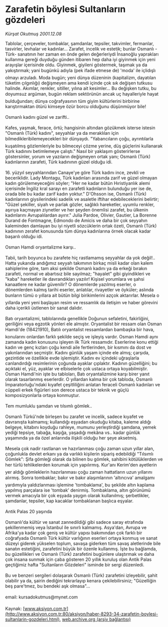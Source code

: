 # Zarafetin böylesi Sultanların gözdeleri

*Kürşat Okutmuş 2001.12.08*

<font class="agenda2NewsSpot">
 Tablolar, çerçeveler, tombaklar, şamdanlar, tepsiler, takvimler, fermanlar, tasvirler, levhalar ve kadınlar... Zarafet, incelik ve estetik; bunlar Osmanlı -Türk- sanatının her zaman en önde gelen değerleriydi
</font>
<font class="newsDetail">
 İnsanoğlu yaprakları kullanma gereği duyduğu günden itibaren hep daha iyi giyinmek için yeni arayışlar içerisinde oldu. Giyinmek, giyileni göstermek, taşımak ya da yakıştırmak; yani bugünkü adıyla (pek ifade etmese de) 'moda' ile içlidışlı olmayı arzuladı. Moda bugün; yeni dünya düzeninin (kapitalizm, dayatılan tüketim çılgınlığı) değişmeyen ama kendi içinde çok sık değişen tutkusu halinde. Akımlar, renkler, sitiller, yılına ait kesimler... Bu değişken tutku, bu doyumsuz argüman, bugün reklam sektörünün ancak uç hayalleriyle hayat bulduğundan; dünya coğrafyasının tüm giyim kültürlerini birbirine karıştırmaktan ötürü kimseye özür borcu olduğunu düşünmüyor bile!
 <br/>
 <br/>
 Osmanlı kadını güzel ve zarifti..
 <br/>
 <br/>
 Kafes, yaşmak, ferace, örtü; hangisinin altından gözükmek isterse istesin "Osmanlı (Türk) kadını", seyyahlar ya da meraklıları için bilmedikleribilemeyecekleri bir dünyaydı. "Yabancıların çoğu, ayrıntılarla kuşatılmış gözlemleriyle bu bilmeceyi çözme yerine, düş güçlerini kullanarak Türk kadınını betimlemeye çalıştı." Nasıl bir yaklaşım gösterirlerse göstersinler, yorum ve yazıların değişmeyen ortak yanı; Osmanlı (Türk) kadınlarının zarafeti, Türk kadınının güzel olduğu idi.
 <br/>
 <br/>
 16. yüzyıl seyyahlarından Canaye'ye göre Türk kadını ince, zevkli ve beceriklidir. Lady Montagu, Türk kadınları arasında zarif ve güzel olmayan kadın görülemeyeceğini söyler; "Her ne kadar bütün Hıristiyanlık alemi içerisinde İngiliz kral sarayı en zarafetli kadınların bulunduğu yer ise de, orada bile bu kadar zarif kadın yoktur." D'Ohsson ise, Osmanlı (Türk) kadınlarının giysilerindeki sadelik ve asaletle iftihar edebileceklerini belirtir; "Güzel şekiller, siyah ve parlak gözler, sağlıklı hareketler, uyumlu renkler, aşırıya kaçmayan ziynetler ve her şeyden önemlisi zarafet, bu ülkenin kadınlarını Avrupalılardan ayırır." Julia Pardoe, Olivier, Gautier, La Borenne Durand de Fontmagne, Edmondo de Amicis ve daha bir çok seyyahın kaleminden damlayan bu iyi niyetli sözcüklerin ortak özeti, Osmanlı (Türk) kadınının zerafet konusunda tüm dünya kadınlarına örnek olacak kadar başarılı olduğu idi.
 <br/>
 <br/>
 Osman Hamdi oryantalizme karşı..
 <br/>
 <br/>
 Tabii, tarih boyunca bu zarafete hiç rastlamamış seyyahlar da yok değil!.. Hatta yukarıda andığımız seyyah takımının birkaç misli kadar olan kalem sahiplerine göre, tam aksi şekilde Osmanlı kadını ya da erkeği bırakın zarafeti, normal ve abartısız bile sayılmaz; "hayalet" gibi giyindikleri ve "kaba" hareketler ile davrandıkları yazılır! Kişisel yorumlara ve şahsi kanaatlere ne kadar güvenilir? O dönemlerde yazılmış eserler, o dönemlerden kalmış tarihi eserler, anlatılar, rivayetler ve öyküler; aslında bunların tümü o yıllara ait bütün bilgi birikimlerini azçok aktarırlar. Mesela o yıllarda yeni yeni başlayan resim ve ressamlık da iletişim ve haber görevini daha içerikli üstlenen bir sanat dalıdır.
 <br/>
 <br/>
 Batı oryantalizmi, tablolarında genellikle Doğunun sefaletini, fakirliğini, geriliğini veya egzotik yönleri ele almıştır. Oryantalist bir ressam olan Osman Hamdi'de (18421910), Batılı oryantalist ressamlardan bambaşka bir hava, konularını onlardan farklı şekilde seçiş ve işleyiş vardır. Osman Hamdi aynı zamanda kadın konusunu işleyen ilk Türk ressamıdır. Eserlerine konu ettiği kadın ve genç kızları çoğu kendi aile fertlerinden, bir kısmını da dost ve yakınlarından seçmiştir. Kadını günlük yaşam içinde ele almış; çarşıda, gezintide ve özellikle evde işlemiştir. Kadını ev içindeki uğraşlarla canlandırdığı resimlerinin çoğunda ayaklar çıplaktır. Kadının güzelliğini; bu açıktaki el, yüz, ayaklar ve elbiselerle çok ustaca ortaya koyabilmiştir. Osman Hamdi'nin işte bu tabloları, Batı oryantalizmine karşı birer yanıt olarak tasarlanmış eserlerdir. O yıllardan kalma bir çok tabloda, Osmanlı İmparatorluğu'ndaki kıyafet çeşitliliğini anlatan feraceli Osmanlı kadınları ve cüppeli erkek figürleri son derece ustaca bir teknik ve güçlü komposizyonlarla ortaya konmuştur.
 <br/>
 <br/>
 Tem mumluklu şamdan ve tılsımlı gömlek..
 <br/>
 <br/>
 Osmanlı Türkü'nde birleşen bu zarafet ve incelik, sadece kıyafet ve davranışta kalmamış; kullandığı eşyadan okuduğu kitaba, kaleme aldığı belgeye, kitabını koyduğu rahleye, mumunu yerleştirdiği şamdana, yemek yediği tepsiye, tabağa, kaşığa, yaşadığı mekâna vs.. kadar günlük yaşamında ya da özel anlarında ilişkili olduğu her şeye aksetmiş.
 <br/>
 <br/>
 Mesela çok nadir rastlanan ve hazırlanması çoğu zaman uzun yıllar alan, çoğunlukla devlet erkanı ya da varlıklı kişilerin sipariş edebildiği "Tılsımlı Gömlek": Şifa gömleği olarak da bilinen bu gömlek, sahibini kötülüklerden ve her türlü tehlikelerden korumak için yapılırmış. Kur'anı Kerim'den ayetlerin yer aldığı gömleklerin hazırlanması çoğu zaman hattatların uzun yıllarını alırmış. Sonra tombaklar; bakır ve bakır alaşımlarının 'altıncıva' amalgamı yardımıyla yaldızlanması işlemine 'tombaklama', bu şekilde altın kaplama yapılmış parçalara ise 'tombak' denirmiş. Tombaklama, altın görünümü vermek amacıyla bir çok eşyada yaygın olarak kullanılmış; şerbetlikler, şamdanlar, tepsiler, kap kacaklar tombaklanan başlıca eşyalar.
 <br/>
 <br/>
 Antik Palas 20 yaşında
 <br/>
 <br/>
 Osmanlı'da kültür ve sanat zannedildiği gibi sadece saray etrafında şekillenmemiş veya İstanbul ile sınırlı kalmamış. Asya'dan, Avrupa ve Afrika'ya kadar çok geniş ve kültür yapısı bakımından çok farklı bir coğrafyada Osmanlı Türk kültür varlığının eserleri ortaya konmuş ve sanat düzeyi giderek yükselen toplum, savaşa giderken tüm savaş aletlerinde bile sanatın estetiğini, zarafetini büyük bir özenle kullanmış. İşte bu bağlamda, bu güzellikleri ve Osmanlı (Türk) zarafetini bugünlere ulaştırmak ve daha çok insana sunmak için çaba gösteren 20 yıllık kuruluş olan Antik Palas geçtiğimiz hafta "Sultanların Gözdeleri" isminde bir sergi düzenledi.
 <br/>
 <br/>
 Bu ve benzeri sergileri dolaşarak Osmanlı (Türk) zarafetini izleyebilir, şahit olabilir ya da, şairin dediğini tekrarlayıp kenara çekilebilirsiniz; "Güzelliğin beş pare'tmez, bu bendeki aşk olmasa"...
 <br/>
 <br/>
 email: kursadokutmus@mynet.com
 <br/>
</font>

Kaynak: [www.aksiyon.com.tr](http://www.aksiyon.com.tr:80/aksiyon/haber-8293-34-zarafetin-boylesi-sultanlarin-gozdeleri.html), [web.archive.org (arşiv bağlantısı)](http://web.archive.org/web/20111219085929/http://www.aksiyon.com.tr:80/aksiyon/haber-8293-34-zarafetin-boylesi-sultanlarin-gozdeleri.html)
